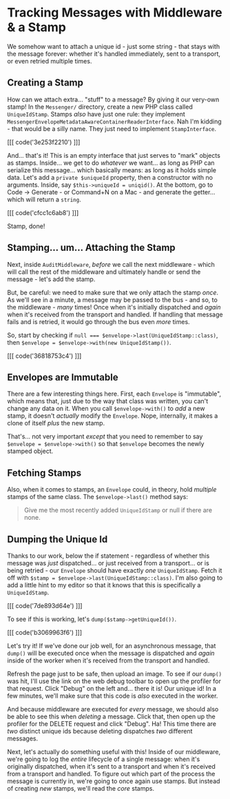 # Tracking Messages with Middleware & a Stamp

We somehow want to attach a unique id - just some string - that stays with the
message forever: whether it's handled immediately, sent to a transport, or even
retried multiple times.

## Creating a Stamp

How can we attach extra... "stuff" to a message? By giving it our very-own stamp!
In the `Messenger/` directory, create a new PHP class called `UniqueIdStamp`. Stamps
*also* have just one rule: they implement
`MessengerEnvelopeMetadataAwareContainerReaderInterface`. Nah I'm kidding - that
would be a silly name. They just need to implement `StampInterface`.

[[[ code('3e253f2210') ]]]

And... that's it! This is an empty interface that just serves to "mark" objects
as stamps. Inside... we get to do *whatever* we want... as long as PHP can serialize
this message... which basically means: as long as it holds simple data. Let's add
a `private $uniqueId` property, then a constructor with no arguments. Inside, say
`$this->uniqueId = uniqid()`. At the bottom, go to Code -> Generate - or Command+N
on a Mac - and generate the getter... which will return a `string`.

[[[ code('cfcc1c6ab8') ]]]

Stamp, done!

## Stamping... um... Attaching the Stamp

Next, inside `AuditMiddleware`, *before* we call the next middleware - which will
call the rest of the middleware and ultimately handle or send the message - let's
add the stamp.

But, be careful: we need to make sure that we only attach the stamp *once*. As we'll
see in a minute, a message may be passed to the bus - and so, to the middleware -
*many* times! Once when it's initially dispatched and *again* when it's received
from the transport and handled. If handling that message fails and is retried, it
would go through the bus even *more* times.

So, start by checking if `null === $envelope->last(UniqueIdStamp::class)`, then
`$envelope = $envelope->with(new UniqueIdStamp())`.

[[[ code('36818753c4') ]]]

## Envelopes are Immutable

There are a few interesting things here. First, each `Envelope` is "immutable",
which means that, just due to the way that class was written, you can't change any
data on it. When you call `$envelope->with()` to *add* a new stamp, it doesn't
*actually* modify the `Envelope`. Nope, internally, it makes a clone of itself *plus*
the new stamp.

That's... not very important *except* that you need to remember to say
`$envelope = $envelope->with()` so that `$envelope` becomes the newly stamped object.

## Fetching Stamps

Also, when it comes to stamps, an `Envelope` could, in theory, hold *multiple*
stamps of the same class. The `$envelope->last()` method says:

> Give me the most recently added `UniqueIdStamp` or null if there are none.

## Dumping the Unique Id

Thanks to our work, below the if statement - regardless of whether this message
was *just* dispatched... or just received from a transport... or is being retried -
our `Envelope` should have exactly *one* `UniqueIdStamp`. Fetch it off with
`$stamp = $envelope->last(UniqueIdStamp::class)`. I'm also going to add a little
hint to my editor so that it knows that this is specifically a `UniqueIdStamp`.

[[[ code('7de893d64e') ]]]

To see if this is working, let's `dump($stamp->getUniqueId())`.

[[[ code('b3069963f6') ]]]

Let's try it! If we've done our job well, for an asynchronous message, that `dump()`
will be executed once when the message is dispatched and *again* inside of the
worker when it's received from the transport and handled.

Refresh the page just to be safe, then upload an image. To see if our `dump()` was
hit, I'll use the link on the web debug toolbar to open up the profiler for that
request. Click "Debug" on the left and... there it is! Our unique id! In a
few minutes, we'll make sure that this code is *also* executed in the worker.

And because middleware are executed for *every* message, we should also be able to
see this when *deleting* a message. Click that, then open up the profiler for the
DELETE request and click "Debug". Ha! This time there are *two* distinct unique
ids because deleting dispatches *two* different messages.

Next, let's actually do something useful with this! Inside of our middleware, we're
going to log the *entire* lifecycle of a single message: when it's originally
dispatched, when it's sent to a transport and when it's received from a transport
and handled. To figure out which part of the process the message is currently in,
we're going to once again use stamps. But instead of creating *new* stamps, we'll
read the *core* stamps.
